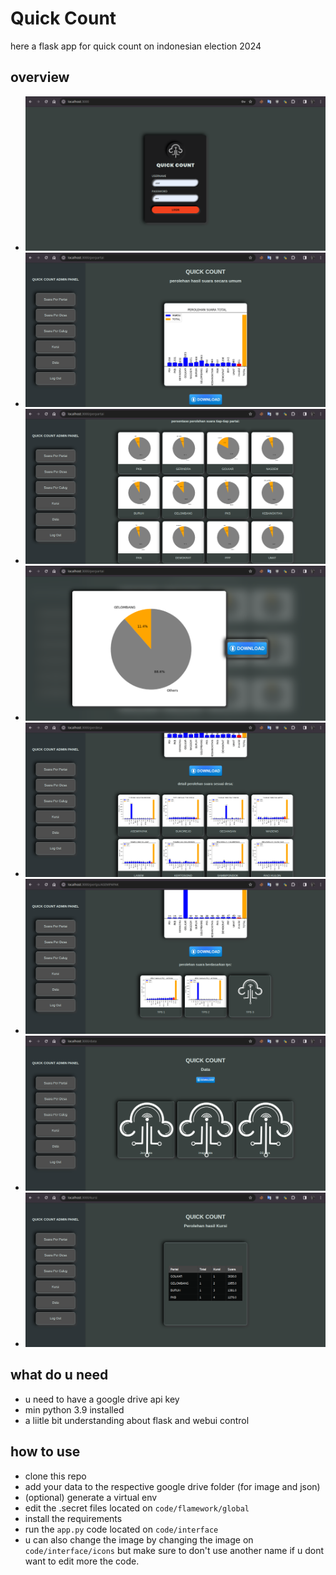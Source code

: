 # Quick Count

here a flask app for quick count on indonesian election 2024

## overview

- ![login](readme/Screenshot_20240216_224151.png)
- ![perpartai](readme/Screenshot_20240216_224232.png)
- ![perpartai2](readme/Screenshot_20240216_224259.png)
- ![perpartai3](readme/Screenshot_20240216_224337.png)
- ![perdesa](readme/Screenshot_20240216_224436.png)
- ![pertps](readme/Screenshot_20240216_224511.png)
- ![data](readme/Screenshot_20240216_224540.png)
- ![kursi](readme/Screenshot_20240216_224602.png)

## what do u need

- u need to have a google drive api key
- min python 3.9 installed
- a liitle bit understanding about flask and webui control

## how to use

- clone this repo
- add your data to the respective google drive folder (for image and json)
- (optional) generate a virtual env
- edit the .secret files located on `code/flamework/global`
- install the requirements
- run the `app.py` code located on `code/interface`
- u can also change the image by changing the image on `code/interface/icons` but make sure to don't use another name if u dont want to edit more the code.
